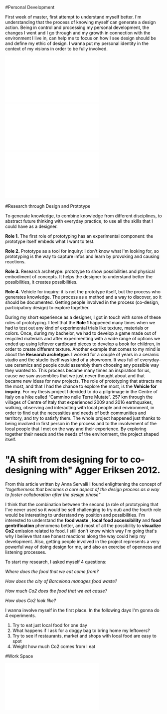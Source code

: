 

#Personal Development


<FONT COLOR=black>
First week of master, first attempt to understand myself better.
I'm understanding that the process of knowing myself can generate a design action.
Being in control and processing my personal development, the changes I went and I go through and my growth in connection with the environment I live in, can help me to focus on how I see design should be and define my ethic of design.
I wanna put my personal identity in the context of my visions in order to be fully involved.
<FONT COLOR=black>


![](../images/bootcamp/b1.pdf)
![](../images/bootcamp/b2.pdf)
![](../images/bootcamp/b3.pdf)





#Research through Design and Prototype


<FONT COLOR=black>
To generate knowledge, to combine knowledge from different disciplines, to abstract future thinking with everyday practice, to use all the skills that I could have as a designer.

**Role 1.**
The first role of prototyping has an experimental component: the prototype itself embeds what I want to test.

**Role 2.**
Prototype as a tool for inquiry: I don't know what I'm looking for, so prototyping is the way to capture infos and learn by provoking and causing reactions.

**Role 3.**
Research archetype: prototype to show possibilities and physical embodiment of concepts. It helps the designer to understand better the possibilities, it creates possibilities.

**Role 4.**
Vehicle for inquiry: it is not the prototype itself, but the process who generates knowledge. The process as a method and a way to discover, so it should be documented. Getting people involved in the process (co-design, participatory design) to explore together.


During my short experience as a designer, I got in touch with some of these roles of prototyping. I feel that the **Role 1** happened many times when we had to test out any kind of experimental trials like texture, materials or colors. Once, during my bachelor, we had to develop a game made out of recycled materials and after experimenting with a wide range of options we ended up using leftover cardboard pieces to develop a book for children, in order to create different texture.
Another example that comes to my mind is about the **Research archetype**. I worked for a couple of years in a ceramic studio and the studio itself was kind of a showroom. It was full of everyday-use ceramics and people could assembly them choosing any possible way they wanted to. This process became many times an inspiration for us, cause we saw assemblies that we just never thought about and that became new ideas for new projects.
The role of prototyping that attracts me the most, and that I had the chance to explore the most, is the **Vehicle for inquiry**. For my thesis project I decided to do a pilgrimage in the Centre of Italy on a hike called “Cammino nelle Terre Mutate”. 257 km through the villages of Centre of Italy that experienced 2009 and 2016 earthquakes, walking, observing and interacting with local people and environment, in order to find out the necessities and needs of both communities and territory, and try to satisfy them.
The whole project happened just thanks to being involved in first person in the process and to the involvement of the local people that I met on the way and their experience. By exploring together their needs and the needs of the environment, the project shaped itself.

# "A shift from designing for to co-designing with" Agger Eriksen 2012.
From this article written by Anna Servalli I found enlightening the concept of *"togetherness that becomes a core aspect of the design process as a way to foster collaboration after the design phase"*

I think that the combination between the second (a role of prototyping that I've never used so it would be self challenging to try out) and the fourth role would be interesting to understand my position and possibilities. I'm interested to understand the **food waste** , **local food accessibility** and **food gentrification** phenomena better, and most of all the possibility to **visualize Co2** emission related to food. I still don't know which way I'm going that's why I believe that see honest reactions along the way could help my development. Also, getting people involved in the project represents a very powerful way of doing design for me, and also an exercise of openness and listening processes.

To start my research, I asked myself 4 questions:

*Where does the food that we eat come from?*

*How does the city of Barcelona manages food waste?*

*How much Co2 does the food that we eat cause?*

*How does Co2 look like?*


I wanna involve myself in the first place. In the following days I'm gonna do 4 experiments.

1. Try to eat just local food for one day
2. What happens if I ask for a doggy bag to bring home my leftovers?
3. Try to see if restaurants, market and shops with local food are easy to spot
4. Weight how much Co2 comes from I eat
<FONT COLOR=black>





#Work Space


![](../images/studio/space2.pdf)
